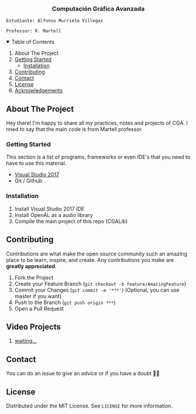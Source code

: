 <p align="center">
  <h3 align="center">Computación Gráfica Avanzada</h3>

  <p align="center">
  
    Estudiante: Alfonso Murrieta Villegas

    Professor: R. Martell 
  </p>

</p>

<details open="open">
  <summary>Table of Contents</summary>
  <ol>
    <li href="#about-the-project">About The Project</li>
    <li>
      <a href="#getting-started">Getting Started</a>
      <ul>
        <li><a href="#installation">Installation</a></li>
      </ul>
    </li>
    <li><a href="#contributing">Contributing</a></li>
    <li><a href="#contact">Contact</a></li>
    <li><a href="#license">License</a></li>
    <li><a href="#acknowledgements">Acknowledgements</a></li>
  </ol>
</details>


## About The Project
Hey there! I'm happy to share all my practices, notes and projects of CGA. I nned to say that the main code is from Martell professor.

### Getting Started

This section is a list of programs, frameworks or even IDE's that you need to have to use this material.
-  [Visual Studio 2017](https://visualstudio.microsoft.com/es/free-developer-offers/)
-  Git / Github


### Installation 

1. Install Visual Studio 2017 IDE
2. Install OpenAL as a audio library
3. Compile the main project of this repo (CGALib) 




## Contributing
Contributions are what make the open source community such an amazing place to be learn, inspire, and create. Any contributions you make are **greatly appreciated**.

1. Fork the Project
2. Create your Feature Branch (`git checkout -b feature/AmazingFeature`)
3. Commit your Changes (`git commit -m '***'`) (Optional, you can use master if you want)
4. Push to the Branch (`git push origin ***`)  
5. Open a Pull Request

## Video Projects
1. [waiting...]()

## Contact
You can do an issue to give an advice or if you have a doubt ✌🏻

## License
Distributed under the MIT License. See `LICENSE` for more information.
